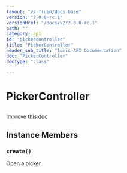 ```yaml
---
layout: "v2_fluid/docs_base"
version: "2.0.0-rc.1"
versionHref: "/docs/v2/2.0.0-rc.1"
path: ""
category: api
id: "pickercontroller"
title: "PickerController"
header_sub_title: "Ionic API Documentation"
doc: "PickerController"
docType: "class"

---
```










<h1 class="api-title">
<a class="anchor" name="picker-controller" href="#picker-controller"></a>

PickerController





</h1>

<a class="improve-v2-docs" href="http://github.com/driftyco/ionic/edit/master//src/components/picker/picker.ts#L76">
Improve this doc
</a>










<!-- @usage tag -->


<!-- @property tags -->



<!-- instance methods on the class -->

<h2><a class="anchor" name="instance-members" href="#instance-members"></a>Instance Members</h2>

<div id="create"></div>

<h3>
<a class="anchor" name="create" href="#create"></a>
<code>create()</code>
  

</h3>

Open a picker.














<!-- related link --><!-- end content block -->


<!-- end body block -->

